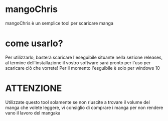 # mangoChris
mangoChris è un semplice tool per scaricare manga
# come usarlo?
Per utilizzarlo, basterà scaricare l'eseguibile situante nella sezione releases, al termine dell'installazione il vostro software sarà pronto per l'uso per scaricare ciò che vorrete! Per il momento l'esguibile è solo per windows 10
# ATTENZIONE
Utilizzate questo tool solamente se non riuscite a trovare il volume del manga che volete leggere, vi consiglio di comprare i manga per non rendere vano il lavoro del mangaka

